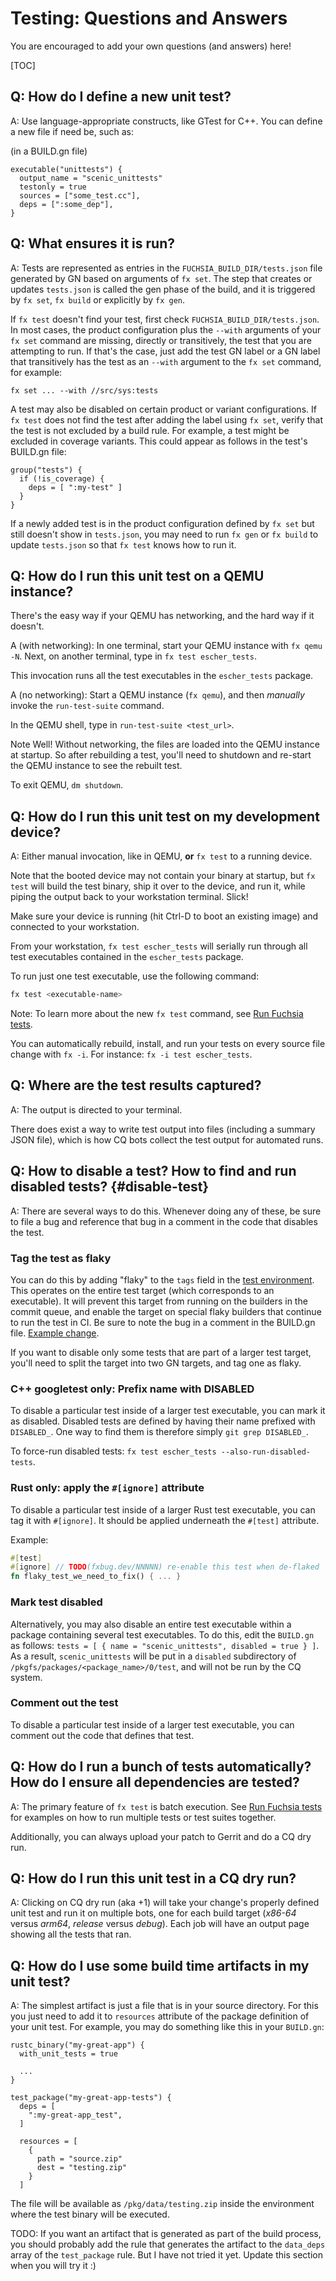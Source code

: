 # Testing: Questions and Answers

You are encouraged to add your own questions (and answers) here!

[TOC]

## Q: How do I define a new unit test?

A: Use language-appropriate constructs, like GTest for C++. You can define a new
file if need be, such as:

(in a BUILD.gn file)

```code
executable("unittests") {
  output_name = "scenic_unittests"
  testonly = true
  sources = ["some_test.cc"],
  deps = [":some_dep"],
}
```

## Q: What ensures it is run?

A: Tests are represented as entries in the `FUCHSIA_BUILD_DIR/tests.json` file
generated by GN based on arguments of `fx set`. The step that creates or updates
`tests.json` is called the gen phase of the build, and it is triggered by
`fx set`, `fx build` or explicitly by `fx gen`.

If `fx test` doesn't find your test, first check `FUCHSIA_BUILD_DIR/tests.json`.
In most cases, the product configuration plus the `--with` arguments of your
`fx set` command are missing, directly or transitively, the test that you are
attempting to run. If that's the case, just add the test GN label or a GN
label that transitively has the test as an `--with` argument to the `fx set`
command, for example:

`fx set ... --with //src/sys:tests`

A test may also be disabled on certain product or variant configurations. If
`fx test` does not find the test after adding the label using `fx set`, verify
that the test is not excluded by a build rule. For example, a test might be
excluded in coverage variants. This could appear as follows in the test's
BUILD.gn file:

```
group("tests") {
  if (!is_coverage) {
    deps = [ ":my-test" ]
  }
}
```

If a newly added test is in the product configuration defined by `fx set` but
still doesn't show in `tests.json`, you may need to run `fx gen` or `fx build`
to update `tests.json` so that `fx test` knows how to run it.

## Q: How do I run this unit test on a QEMU instance?

There's the easy way if your QEMU has networking, and the hard way if it
doesn't.

A (with networking): In one terminal, start your QEMU instance with `fx qemu -N`.
Next, on another terminal, type in `fx test escher_tests`.

This invocation runs all the test executables in the `escher_tests` package.

A (no networking): Start a QEMU instance (`fx qemu`), and then *manually* invoke
the `run-test-suite` command.

In the QEMU shell, type in `run-test-suite <test_url>`.

Note Well! Without networking, the files are loaded into the QEMU instance at
startup. So after rebuilding a test, you'll need to shutdown and re-start the
QEMU instance to see the rebuilt test.

To exit QEMU, `dm shutdown`.

## Q: How do I run this unit test on my development device?

A: Either manual invocation, like in QEMU, **or** `fx test` to a running
device.

Note that the booted device may not contain your binary at startup, but `fx
test` will build the test binary, ship it over to the device, and run it,
while piping the output back to your workstation terminal. Slick!

Make sure your device is running (hit Ctrl-D to boot an existing image) and
connected to your workstation.

From your workstation, `fx test escher_tests` will serially run through all
test executables contained in the `escher_tests` package.

To run just one test executable, use the following command:

```bash
fx test <executable-name>
```

Note: To learn more about the new `fx test` command, see
[Run Fuchsia tests][run_fuchsia_tests].

You can automatically rebuild, install, and run your tests on every source file
change with `fx -i`. For instance: `fx -i test escher_tests`.

## Q: Where are the test results captured?

A: The output is directed to your terminal.

There does exist a way to write test output into files (including a summary JSON
file), which is how CQ bots collect the test output for automated runs.

## Q: How to disable a test? How to find and run disabled tests? {#disable-test}

A: There are several ways to do this. Whenever doing any of these, be sure to
file a bug and reference that bug in a comment in the code that disables the
test.

### Tag the test as flaky

You can do this by adding "flaky" to the `tags` field in the
[test environment](/contribute/testing/environments.md). This operates
on the entire test target (which corresponds to an executable). It will prevent this target
from running on the builders in the commit queue, and enable the target on special flaky
builders that continue to run the test in CI. Be sure to note the bug in a
comment in the BUILD.gn file.
[Example change](https://fuchsia-review.googlesource.com/c/topaz/+/296629/3/bin/flutter_screencap_test/BUILD.gn).

If you want to disable only some tests that are part of a larger test target, you'll
need to split the target into two GN targets, and tag one as flaky.

### C++ googletest only: Prefix name with DISABLED

To disable a particular test inside of a larger test executable,
you can mark it as disabled. Disabled tests are defined by having their name
prefixed with `DISABLED_`. One way to find them is therefore simply `git grep
DISABLED_`.

To force-run disabled tests: `fx test escher_tests --also-run-disabled-tests`.

### Rust only: apply the `#[ignore]` attribute

To disable a particular test inside of a larger Rust test executable, you can
tag it with `#[ignore]`. It should be applied underneath the `#[test]` attribute.

Example:

```rust
#[test]
#[ignore] // TODO(fxbug.dev/NNNNN) re-enable this test when de-flaked
fn flaky_test_we_need_to_fix() { ... }
```

### Mark test disabled

Alternatively, you may also disable an entire test executable within a
package containing several test executables. To do this, edit the `BUILD.gn` as
follows: `tests = [ { name = "scenic_unittests", disabled = true } ]`. As a
result, `scenic_unittests` will be put in a `disabled` subdirectory of
`/pkgfs/packages/<package_name>/0/test`, and will not be run by the CQ system.

### Comment out the test

To disable a particular test inside of a larger test executable, you can comment
out the code that defines that test.

## Q: How do I run a bunch of tests automatically? How do I ensure all dependencies are tested?

A: The primary feature of `fx test` is batch execution. See
[Run Fuchsia tests][run_fuchsia_tests] for examples on how to run multiple
tests or test suites together.

Additionally, you can always upload your patch to Gerrit and do a CQ dry run.

## Q: How do I run this unit test in a CQ dry run?

A: Clicking on CQ dry run (aka +1) will take your change's properly defined unit
test and run it on multiple bots, one for each build target (*x86-64* versus
*arm64*, *release* versus *debug*). Each job will have an output page showing
all the tests that ran.

## Q: How do I use some build time artifacts in my unit test?

A: The simplest artifact is just a file that is in your source directory.  For
this you just need to add it to `resources` attribute of the package definition
of your unit test.  For example, you may do something like this in your
`BUILD.gn`:

```code
rustc_binary("my-great-app") {
  with_unit_tests = true

  ...
}

test_package("my-great-app-tests") {
  deps = [
    ":my-great-app_test",
  ]

  resources = [
    {
      path = "source.zip"
      dest = "testing.zip"
    }
  ]
```

The file will be available as `/pkg/data/testing.zip` inside the environment
where the test binary will be executed.

TODO: If you want an artifact that is generated as part of the build process,
you should probably add the rule that generates the artifact to the `data_deps`
array of the `test_package` rule.  But I have not tried it yet.  Update this
section when you will try it :)

[run_fuchsia_tests]: /development/testing/run_fuchsia_tests.md
